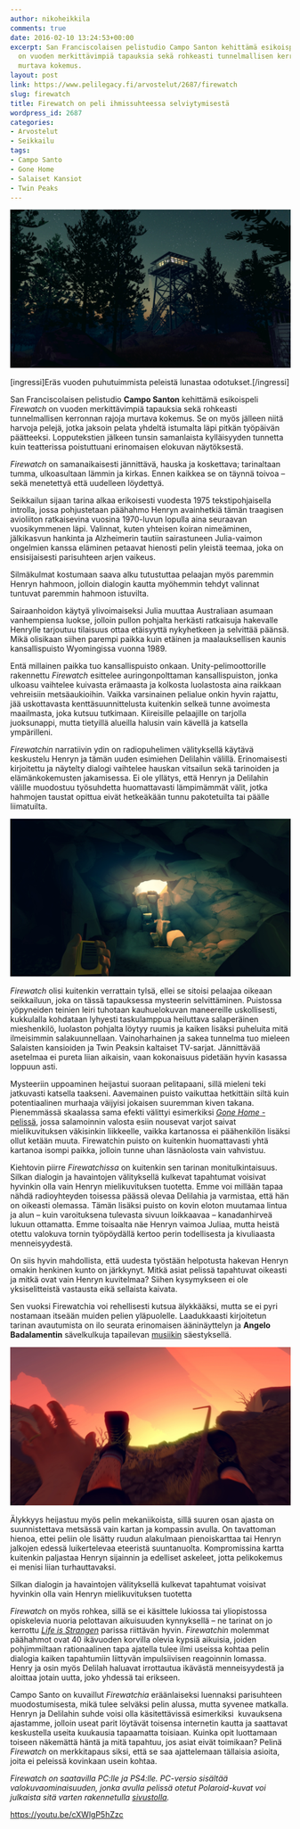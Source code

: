 ```yaml
---
author: nikoheikkila
comments: true
date: 2016-02-10 13:24:53+00:00
excerpt: San Franciscolaisen pelistudio Campo Santon kehittämä esikoispeli Firewatch
  on vuoden merkittävimpiä tapauksia sekä rohkeasti tunnelmallisen kerronnan rajoja
  murtava kokemus.
layout: post
link: https://www.pelilegacy.fi/arvostelut/2687/firewatch
slug: firewatch
title: Firewatch on peli ihmissuhteessa selviytymisestä
wordpress_id: 2687
categories:
- Arvostelut
- Seikkailu
tags:
- Campo Santo
- Gone Home
- Salaiset Kansiot
- Twin Peaks
---
```


![Firewatch](/uploads/2016/02/firewatch1.jpg)

[ingressi]Eräs vuoden puhutuimmista peleistä lunastaa odotukset.[/ingressi]

San Franciscolaisen pelistudio **Campo Santon** kehittämä esikoispeli _Firewatch_ on vuoden merkittävimpiä tapauksia sekä rohkeasti tunnelmallisen kerronnan rajoja murtava kokemus. Se on myös jälleen niitä harvoja pelejä, jotka jaksoin pelata yhdeltä istumalta läpi pitkän työpäivän päätteeksi. Lopputekstien jälkeen tunsin samanlaista kylläisyyden tunnetta kuin teatterissa poistuttuani erinomaisen elokuvan näytöksestä.

_Firewatch_ on samanaikaisesti jännittävä, hauska ja koskettava; tarinaltaan tumma, ulkoasultaan lämmin ja kirkas. Ennen kaikkea se on täynnä toivoa – sekä menetettyä että uudelleen löydettyä.

Seikkailun sijaan tarina alkaa erikoisesti vuodesta 1975 tekstipohjaisella introlla, jossa pohjustetaan päähahmo Henryn avainhetkiä tämän traagisen avioliiton ratkaisevina vuosina 1970-luvun lopulla aina seuraavan vuosikymmenen läpi. Valinnat, kuten yhteisen koiran nimeäminen, jälkikasvun hankinta ja Alzheimerin tautiin sairastuneen Julia-vaimon ongelmien kanssa eläminen petaavat hienosti pelin yleistä teemaa, joka on ensisijaisesti parisuhteen arjen vaikeus.

Silmäkulmat kostumaan saava alku tutustuttaa pelaajan myös paremmin Henryn hahmoon, jolloin dialogin kautta myöhemmin tehdyt valinnat tuntuvat paremmin hahmoon istuvilta.

Sairaanhoidon käytyä ylivoimaiseksi Julia muuttaa Australiaan asumaan vanhempiensa luokse, jolloin pullon pohjalta herkästi ratkaisuja hakevalle Henrylle tarjoutuu tilaisuus ottaa etäisyyttä nykyhetkeen ja selvittää päänsä. Mikä olisikaan siihen parempi paikka kuin etäinen ja maalauksellisen kaunis kansallispuisto Wyomingissa vuonna 1989.

Entä millainen paikka tuo kansallispuisto onkaan. Unity-pelimoottorille rakennettu _Firewatch_ esittelee auringonpolttaman kansallispuiston, jonka ulkoasu vaihtelee kuivasta erämaasta ja kolkosta luolastosta aina raikkaan vehreisiin metsäaukioihin. Vaikka varsinainen pelialue onkin hyvin rajattu, jää uskottavasta kenttäsuunnittelusta kuitenkin selkeä tunne avoimesta maailmasta, joka kutsuu tutkimaan. Kiireisille pelaajille on tarjolla juoksunappi, mutta tietyillä alueilla halusin vain kävellä ja katsella ympärilleni.

_Firewatchin_ narratiivin ydin on radiopuhelimen välityksellä käytävä keskustelu Henryn ja tämän uuden esimiehen Delilahin välillä. Erinomaisesti kirjoitettu ja näytelty dialogi vaihtelee hauskan vitsailun sekä tarinoiden ja elämänkokemusten jakamisessa. Ei ole yllätys, että Henryn ja Delilahin välille muodostuu työsuhdetta huomattavasti lämpimämmät välit, jotka hahmojen taustat opittua eivät hetkeäkään tunnu pakotetuilta tai päälle liimatuilta.

![Firewatch #2](/uploads/2016/02/firewatch2.jpg)

_Firewatch_ olisi kuitenkin verrattain tylsä, ellei se sitoisi pelaajaa oikeaan seikkailuun, joka on tässä tapauksessa mysteerin selvittäminen. Puistossa yöpyneiden teinien leiri tuhotaan kauhuelokuvan maneereille uskollisesti, kukkulalla kohdataan lyhyesti taskulamppua heiluttava salaperäinen mieshenkilö, luolaston pohjalta löytyy ruumis ja kaiken lisäksi puheluita mitä ilmeisimmin salakuunnellaan. Vainoharhainen ja sakea tunnelma tuo mieleen Salaisten kansioiden ja Twin Peaksin kaltaiset TV-sarjat. Jännittävää asetelmaa ei pureta liian aikaisin, vaan kokonaisuus pidetään hyvin kasassa loppuun asti.

Mysteeriin uppoaminen heijastui suoraan pelitapaani, sillä mieleni teki jatkuvasti katsella taakseni. Aavemainen puisto vaikuttaa hetkittäin siltä kuin potentiaalinen murhaaja väijyisi jokaisen suuremman kiven takana. Pienemmässä skaalassa sama efekti välittyi esimerkiksi [_Gone Home_ -pelissä](https://www.pelilegacy.fi/ajassa/934/mita-pelasin-tanaan-gone-home), jossa salamoinnin valosta esiin nousevat varjot saivat mielikuvituksen väkisinkin liikkeelle, vaikka kartanossa ei päähenkilön lisäksi ollut ketään muuta. Firewatchin puisto on kuitenkin huomattavasti yhtä kartanoa isompi paikka, jolloin tunne uhan läsnäolosta vain vahvistuu.

Kiehtovin piirre _Firewatchissa_ on kuitenkin sen tarinan monitulkintaisuus. Silkan dialogin ja havaintojen välityksellä kulkevat tapahtumat voisivat hyvinkin olla vain Henryn mielikuvituksen tuotetta. Emme voi millään tapaa nähdä radioyhteyden toisessa päässä olevaa Delilahia ja varmistaa, että hän on oikeasti olemassa. Tämän lisäksi puisto on kovin eloton muutamaa lintua ja alun – kuin varoituksena tulevasta sivuun loikkaavaa – kanadanhirveä lukuun ottamatta. Emme toisaalta näe Henryn vaimoa Juliaa, mutta heistä otettu valokuva tornin työpöydällä kertoo perin todellisesta ja kivuliaasta menneisyydestä.

On siis hyvin mahdollista, että uudesta työstään helpotusta hakevan Henryn omakin henkinen kunto on järkkynyt. Mitkä asiat pelissä tapahtuvat oikeasti ja mitkä ovat vain Henryn kuvitelmaa? Siihen kysymykseen ei ole yksiselitteistä vastausta eikä sellaista kaivata.

Sen vuoksi Firewatchia voi rehellisesti kutsua älykkääksi, mutta se ei pyri nostamaan itseään muiden pelien yläpuolelle. Laadukkaasti kirjoitetun tarinan avautumista on ilo seurata erinomaisen ääninäyttelyn ja **Angelo Badalamentin** sävelkulkuja tapailevan [musiikin](https://camposantogames.bandcamp.com/) säestyksellä.

![Firewatch](/uploads/2016/02/firewatch3.jpg)

Älykkyys heijastuu myös pelin mekaniikoista, sillä suuren osan ajasta on suunnistettava metsässä vain kartan ja kompassin avulla. On tavattoman hienoa, ettei peliin ole lisätty ruudun alakulmaan pienoiskarttaa tai Henryn jalkojen edessä luikertelevaa eteeristä suuntanuolta. Kompromissina kartta kuitenkin paljastaa Henryn sijainnin ja edelliset askeleet, jotta pelikokemus ei menisi liian turhauttavaksi.

<div class="pullquote">Silkan dialogin ja havaintojen välityksellä kulkevat tapahtumat voisivat hyvinkin olla vain Henryn mielikuvituksen tuotetta</div>

_Firewatch_ on myös rohkea, sillä se ei käsittele lukiossa tai yliopistossa opiskelevia nuoria pelottavan aikuisuuden kynnyksellä – ne tarinat on jo kerrottu _[Life is Strangen](https://www.pelilegacy.fi/arvostelut/2357/life-is-strange)_ parissa riittävän hyvin. _Firewatchin_ molemmat päähahmot ovat 40 ikävuoden korvilla olevia kypsiä aikuisia, joiden pohjimmiltaan rationaalinen tapa ajatella tulee ilmi useissa kohtaa pelin dialogia kaiken tapahtumiin liittyvän impulsiivisen reagoinnin lomassa. Henry ja osin myös Delilah haluavat irrottautua ikävästä menneisyydestä ja aloittaa jotain uutta, joko yhdessä tai erikseen.

Campo Santo on kuvaillut _Firewatchia_ eräänlaiseksi luennaksi parisuhteen muodostumisesta, mikä tulee selväksi pelin alussa, mutta syvenee matkalla. Henryn ja Delilahin suhde voisi olla käsitettävissä esimerkiksi  kuvauksena ajastamme, jolloin useat parit löytävät toisensa internetin kautta ja saattavat keskustella useita kuukausia tapaamatta toisiaan. Kuinka opit luottamaan toiseen näkemättä häntä ja mitä tapahtuu, jos asiat eivät toimikaan? Pelinä _Firewatch_ on merkkitapaus siksi, että se saa ajattelemaan tällaisia asioita, joita ei peleissä kovinkaan usein kohtaa.

_Firewatch on saatavilla PC:lle ja PS4:lle. PC-versio sisältää valokuvaominaisuuden, jonka avulla pelissä otetut Polaroid-kuvat voi julkaista sitä varten rakennetulla [sivustolla](https://firewatch.camera/)._

https://youtu.be/cXWlgP5hZzc
